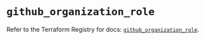 # `github_organization_role`

Refer to the Terraform Registry for docs: [`github_organization_role`](https://registry.terraform.io/providers/integrations/github/6.7.1/docs/resources/organization_role).
